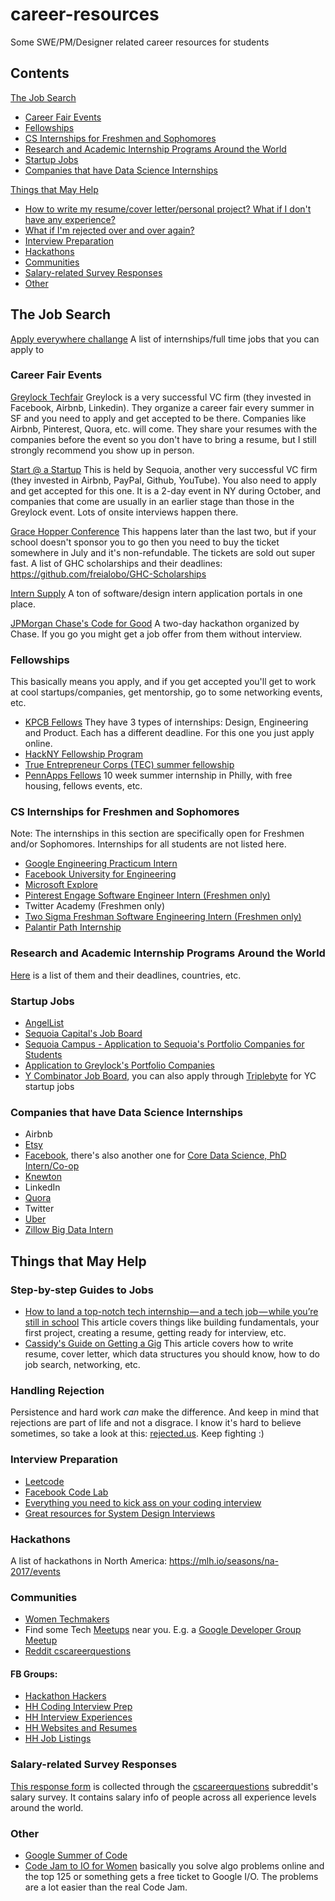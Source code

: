 # career-resources
Some SWE/PM/Designer related career resources for students

## Contents
[The Job Search](#the-job-search)
- [Career Fair Events](#career-fair-events)
- [Fellowships](#fellowships)
- [CS Internships for Freshmen and Sophomores](#cs-internships-for-freshmen-and-sophomores)
- [Research and Academic Internship Programs Around the World](#research-and-academic-internship-programs-around-the-world)
- [Startup Jobs](#startup-jobs)
- [Companies that have Data Science Internships](#companies-that-have-data-science-internships)

[Things that May Help](#things-that-may-help)
- [How to write my resume/cover letter/personal project? What if I don't have any experience?](#step-by-step-guides-to-jobs)
- [What if I'm rejected over and over again?](#handling-rejection)
- [Interview Preparation](#interview-preparation)
- [Hackathons](#hackathons)
- [Communities](#communities)
- [Salary-related Survey Responses](#salary-related-survey-responses)
- [Other](#other)

## The Job Search
[Apply everywhere challange](https://docs.google.com/document/d/1clku6Fm_tpfGaYIZSGCtM4Zdo_NEkCuSb6E_p1NOUKU/edit) A list of internships/full time jobs that you can apply to
### Career Fair Events
[Greylock Techfair](https://www.greylock.com/greylock-u/techfair/) Greylock is a very successful VC firm (they invested in Facebook, Airbnb, Linkedin). They organize a career fair every summer in SF and you need to apply and get accepted to be there. Companies like Airbnb, Pinterest, Quora, etc. will come. They share your resumes with the companies before the event so you don't have to bring a resume, but I still strongly recommend you show up in person.

[Start @ a Startup](http://startup.businesstoday.org/) This is held by Sequoia, another very successful VC firm (they invested in Airbnb, PayPal, Github, YouTube). You also need to apply and get accepted for this one. It is a 2-day event in NY during October, and companies that come are usually in an earlier stage than those in the Greylock event. Lots of onsite interviews happen there.

[Grace Hopper Conference](http://ghc.anitaborg.org/) This happens later than the last two, but if your school doesn't sponsor you to go then you need to buy the ticket somewhere in July and it's non-refundable. The tickets are sold out super fast. A list of GHC scholarships and their deadlines: https://github.com/freialobo/GHC-Scholarships

[Intern Supply](http://www.intern.supply/) A ton of software/design intern application portals in one place.

[JPMorgan Chase's Code for Good](http://careers.jpmorgan.com/careers/programs/code-for-good) A two-day hackathon organized by Chase. If you go you might get a job offer from them without interview.

### Fellowships
This basically means you apply, and if you get accepted you'll get to work at cool startups/companies, get mentorship, go to some networking events, etc.

- [KPCB Fellows](http://kpcbfellows.com/)  They have 3 types of internships: Design, Engineering and Product. Each has a different deadline. For this one you just apply online.
- [HackNY Fellowship Program](https://apply.hackny.org/)
- [True Entrepreneur Corps (TEC) summer fellowship](https://trueventures.com/tec/)
- [PennApps Fellows](http://www.pennappsfellows.com/) 10 week summer internship in Philly, with free housing, fellows events, etc.

### CS Internships for Freshmen and Sophomores
Note: The internships in this section are specifically open for Freshmen and/or Sophomores. Internships for all students are not listed here.

- [Google Engineering Practicum Intern](https://www.google.com/about/careers/jobs#!t=jo&jid=/google/engineering-practicum-intern-summer-2017-901-cherry-ave-san-bruno-ca-usa-1822470062&)
- [Facebook University for Engineering](https://m.facebook.com/careers/university/fbueng)
- [Microsoft Explore](https://careers.microsoft.com/students/explore)
- [Pinterest Engage Software Engineer Intern (Freshmen only)](https://careers.pinterest.com/careers/details/pinterest-engage-software-engineer-intern_san-francisco_463988)
- Twitter Academy (Freshmen only)
- [Two Sigma Freshman Software Engineering Intern (Freshmen only)](https://careers.twosigma.com/careers/JobDetail/Houston-Texas-United-States-Freshman-Software-Engineering-Intern/1760)
- [Palantir Path Internship](https://jobs.lever.co/palantir/1a13a5e8-dc42-4655-a5de-dbc120763f1e)

### Research and Academic Internship Programs Around the World
[Here](https://docs.google.com/spreadsheets/d/156w8lIQ33hYWrRJ8rjaWcTl3TEogIVf23P1jitmi3IM/edit#gid=0]) is a list of them and their deadlines, countries, etc.

### Startup Jobs
- [AngelList](https://angel.co/jobs)
- [Sequoia Capital's Job Board](https://www.sequoiacap.com/jobs/)
- [Sequoia Campus - Application to Sequoia's Portfolio Companies for Students](https://www.sequoiacap.com/campus)
- [Application to Greylock's Portfolio Companies](http://www.greylock.com/careers/)
- [Y Combinator Job Board](https://news.ycombinator.com/jobs), you can also apply through [Triplebyte](https://triplebyte.com/) for YC startup jobs

### Companies that have Data Science Internships
- Airbnb
- [Etsy](https://www.etsy.com/careers/job/e5fb252a-4a68-480c-bee0-79534a4808cd)
- [Facebook](https://www.facebook.com/careers/jobs/a0I1200000JZJxXEAX/), there's also another one for [Core Data Science, PhD Intern/Co-op](https://www.facebook.com/careers/jobs/a0I1200000JZLMUEA5/)
- [Knewton](https://jobs.lever.co/knewton/79090e31-dc2c-4445-b443-88aed9c68f3e)
- LinkedIn
- [Quora](https://www.quora.com/careers/data_scientist_intern)
- Twitter
- [Uber](https://www.uber.com/careers/list/25458/)
- [Zillow Big Data Intern](http://www.zillow.com/jobs/openings?j=osrc4fwT)

## Things that May Help
### Step-by-step Guides to Jobs
- [How to land a top-notch tech internship — and a tech job — while you’re still in school](https://medium.freecodecamp.com/how-to-land-a-top-notch-tech-job-as-a-student-5c97fec82f3d#.c6bnyhgy7) This article covers things like building fundamentals, your first project, creating a resume, getting ready for interview, etc.
- [Cassidy's Guide on Getting a Gig](https://github.com/cassidoo/getting-a-gig) This article covers how to write resume, cover letter, which data structures you should know, how to do job search, networking, etc.

### Handling Rejection
Persistence and hard work _can_ make the difference. And keep in mind that rejections are part of life and not a disgrace. I know it's hard to believe sometimes, so take a look at this: [rejected.us](http://www.rejected.us). Keep fighting :)

### Interview Preparation
- [Leetcode](https://leetcode.com/)
- [Facebook Code Lab](https://codelab.interviewbit.com/)
- [Everything you need to kick ass on your coding interview](https://github.com/andreis/interview)
- [Great resources for System Design Interviews](https://github.com/checkcheckzz/system-design-interview#toc)

### Hackathons
A list of hackathons in North America: https://mlh.io/seasons/na-2017/events

### Communities
- [Women Techmakers](https://www.womentechmakers.com/)
- Find some Tech [Meetups](https://www.meetup.com/find/tech/?allMeetups=false&radius=2&userFreeform=san+francisco&gcResults=San+Francisco%2C+CA%2C+USA%3AUS%3ACalifornia%3ASan+Francisco+County%3ASan+Francisco%3Anull%3Anull%3A37.7749295%3A-122.41941550000001&change=yes&sort=default&eventFilter=mysugg) near you. E.g. a [Google Developer Group Meetup](https://www.meetup.com/google-developer-group-san-francisco/)
- [Reddit cscareerquestions](https://www.reddit.com/r/cscareerquestions/)

#### FB Groups: 
- [Hackathon Hackers](https://www.facebook.com/groups/hackathonhackers)
- [HH Coding Interview Prep](https://www.facebook.com/groups/hhcodinginterviewprep)
- [HH Interview Experiences](https://www.facebook.com/groups/interviewexper)
- [HH Websites and Resumes](https://www.facebook.com/groups/1487708811477672)
- [HH Job Listings](https://www.facebook.com/groups/254805221385780)

### Salary-related Survey Responses
[This response form](https://docs.google.com/spreadsheets/d/1NZLCpnaaKCMIb0OrKElEOcuuCKbG4zUggy2PNgJnYys/edit#gid=1723005296) is collected through the [cscareerquestions](https://www.reddit.com/r/cscareerquestions/) subreddit's salary survey. It contains salary info of people across all experience levels around the world.

### Other
- [Google Summer of Code](https://developers.google.com/open-source/gsoc/)
- [Code Jam to IO for Women](https://sites.google.com/site/codejamtoioforwomen/) basically you solve algo problems online and the top 125 or something gets a free ticket to Google I/O. The problems are a lot easier than the real Code Jam. 

